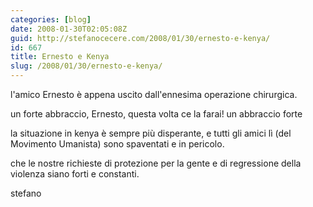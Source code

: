 ```yaml
---
categories: [blog]
date: 2008-01-30T02:05:08Z
guid: http://stefanocecere.com/2008/01/30/ernesto-e-kenya/
id: 667
title: Ernesto e Kenya
slug: /2008/01/30/ernesto-e-kenya/
---
```


l'amico Ernesto è appena uscito dall'ennesima operazione chirurgica.
  
un forte abbraccio, Ernesto, questa volta ce la farai! un abbraccio forte

la situazione in kenya è sempre più disperante, e tutti gli amici lì (del Movimento Umanista) sono spaventati e in pericolo.
  
che le nostre richieste di protezione per la gente e di regressione della violenza siano forti e constanti.

stefano